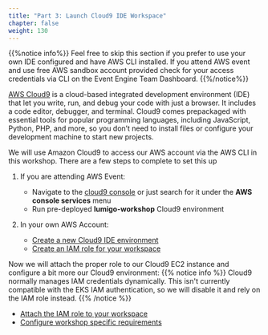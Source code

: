 ```yaml
---
title: "Part 3: Launch Cloud9 IDE Workspace"
chapter: false
weight: 130
---
```


{{%notice info%}}
Feel free to skip this section if you prefer to use your own IDE configured and have AWS CLI installed. If you attend AWS event and use free AWS sandbox account provided check for your access credentials via CLI on the Event Engine Team Dashboard. 
{{%/notice%}}

[AWS Cloud9](https://aws.amazon.com/cloud9/) is a cloud-based integrated development environment (IDE) that let you write, run, and debug your code with just a browser. It includes a code editor, debugger, and terminal. Cloud9 comes prepackaged with essential tools for popular programming languages, including JavaScript, Python, PHP, and more, so you don’t need to install files or configure your development machine to start new projects.

We will use Amazon Cloud9 to access our AWS account via the AWS CLI in this workshop. There are a few steps to complete to set this up

1. If you are attending AWS Event:
    - Navigate to the [cloud9 console](https://console.aws.amazon.com/cloud9/home) or just search for it under the **AWS console services** menu
    - Run pre-deployed **lumigo-workshop** Cloud9 environment 
  
2. In your own AWS Account:
    - [Create a new Cloud9 IDE environment](/15_workspace_setup/150_cloud9.html)
    - [Create an IAM role for your workspace](/15_workspace_setup/151_iamrole.html)

Now we will attach the proper role to our Cloud9 EC2 instance and configure a bit more our Cloud9 environment:
{{% notice info %}}
Cloud9 normally manages IAM credentials dynamically. This isn't currently compatible with
the EKS IAM authentication, so we will disable it and rely on the IAM role instead.
{{% /notice %}}

- [Attach the IAM role to your workspace](/15_workspace_setup/152_workspaceiam.html)
- [Configure workshop specific requirements](/15_workspace_setup/153_cloud.html)

